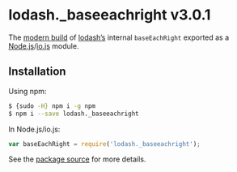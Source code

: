 # lodash._baseeachright v3.0.1

The [modern build](https://github.com/lodash/lodash/wiki/Build-Differences) of [lodash’s](https://lodash.com/) internal `baseEachRight` exported as a [Node.js](http://nodejs.org/)/[io.js](https://iojs.org/) module.

## Installation

Using npm:

```bash
$ {sudo -H} npm i -g npm
$ npm i --save lodash._baseeachright
```

In Node.js/io.js:

```js
var baseEachRight = require('lodash._baseeachright');
```

See the [package source](https://github.com/lodash/lodash/blob/3.0.1-npm-packages/lodash._baseeachright) for more details.
